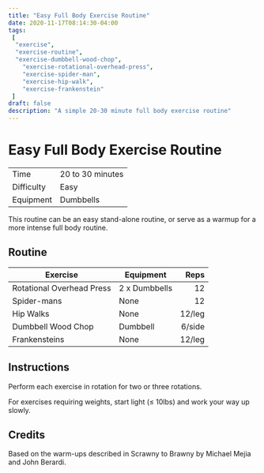 ```yaml
---
title: "Easy Full Body Exercise Routine"
date: 2020-11-17T08:14:30-04:00
tags:
 [
  "exercise",
  "exercise-routine",
  "exercise-dumbbell-wood-chop",
	"exercise-rotational-overhead-press",
	"exercise-spider-man",
	"exercise-hip-walk",
	"exercise-frankenstein"
 ]
draft: false
description: "A simple 20-30 minute full body exercise routine"
---
```


# Easy Full Body Exercise Routine

|            |                  |
| ---------- | ---------------- |
| Time       | 20 to 30 minutes |
| Difficulty | Easy             |
| Equipment  | Dumbbells        |

This routine can be an easy stand-alone routine, or serve as a warmup for a more intense full body routine.

## Routine

| Exercise                  | Equipment     |   Reps |
| ------------------------- | ------------- | -----: |
| Rotational Overhead Press | 2 x Dumbbells |     12 |
| Spider-mans               | None          |     12 |
| Hip Walks                 | None          | 12/leg |
| Dumbbell Wood Chop        | Dumbbell      | 6/side |
| Frankensteins             | None          | 12/leg |

## Instructions

Perform each exercise in rotation for two or three rotations. 

For exercises requiring weights, start light (≤ 10lbs) and work your way up slowly.

## Credits

Based on the warm-ups described in Scrawny to Brawny by Michael Mejia and John Berardi.
